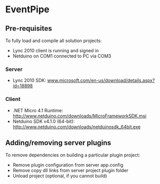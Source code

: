 # EventPipe #

## Pre-requisites ##
To fully load and compile all solution projects:
* Lync 2010 client is running and signed in
* Netduino on COM1 connected to PC via COM3

### Server ###
* Lync 2010 SDK: www.microsoft.com/en-us/download/details.aspx?id=18898

### Client ###
* .NET Micro 4.1 Runtime: http://www.netduino.com/downloads/MicroFrameworkSDK.msi
* Netduino SDK v4.1.0 (64-bit): http://www.netduino.com/downloads/netduinosdk_64bit.exe

## Adding/removing server plugins ##
To remove dependencies on building a particular plugin project:
* Remove plugin configuration from server app.config
* Remove copy dll links from server project plugin folder
* Unload project (optional, if you cannot build)